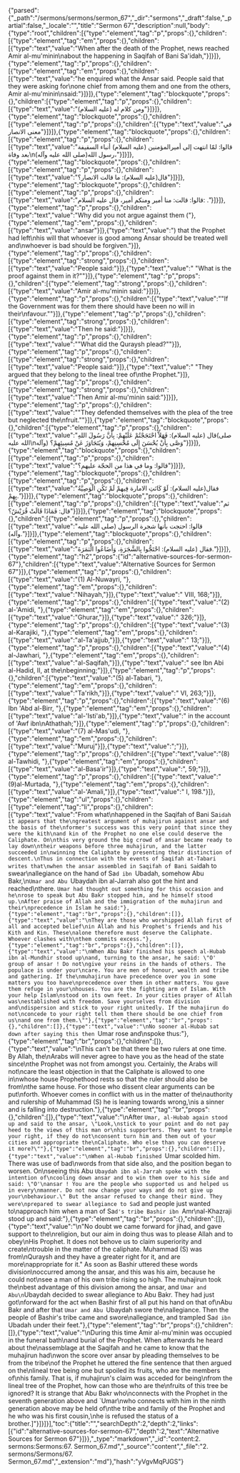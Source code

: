 {"parsed":{"_path":"/sermons/sermons/sermon_67","_dir":"sermons","_draft":false,"_partial":false,"_locale":"","title":"Sermon 67","description":null,"body":{"type":"root","children":[{"type":"element","tag":"p","props":{},"children":[{"type":"element","tag":"em","props":{},"children":[{"type":"text","value":"When after the death of the Prophet, news reached Amir al-mu'minin\nabout the happening in Saqifah of Bani Sa'idah,"}]}]},{"type":"element","tag":"p","props":{},"children":[{"type":"element","tag":"em","props":{},"children":[{"type":"text","value":"he enquired what the Ansar said. People said that they were asking for\none chief from among them and one from the others, Amir al-mu'minin\nsaid:"}]}]},{"type":"element","tag":"blockquote","props":{},"children":[{"type":"element","tag":"p","props":{},"children":[{"type":"text","value":"ومن كلام له (عليه السلام)"}]}]},{"type":"element","tag":"blockquote","props":{},"children":[{"type":"element","tag":"p","props":{},"children":[{"type":"text","value":"في معنى الانصار"}]}]},{"type":"element","tag":"blockquote","props":{},"children":[{"type":"element","tag":"p","props":{},"children":[{"type":"text","value":"قالوا: لمّا انتهت إلى أميرالمؤمنين (عليه السلام) أنباء السقيفة بعد وفاة\nرسول الله(صلى الله عليه وآله)،"}]}]},{"type":"element","tag":"blockquote","props":{},"children":[{"type":"element","tag":"p","props":{},"children":[{"type":"text","value":"قال(عليه السلام): ما قالت الانصار؟"}]}]},{"type":"element","tag":"blockquote","props":{},"children":[{"type":"element","tag":"p","props":{},"children":[{"type":"text","value":"قالوا: قالت: منا أمير ومنكم أمير، قال عليه السلام: ."}]}]},{"type":"element","tag":"p","props":{},"children":[{"type":"text","value":"Why did you not argue against them ("},{"type":"element","tag":"em","props":{},"children":[{"type":"text","value":"ansar"}]},{"type":"text","value":") that the Prophet had left\nhis will that whoever is good among Ansar should be treated well and\nwhoever is bad should be forgiven."}]},{"type":"element","tag":"p","props":{},"children":[{"type":"element","tag":"strong","props":{},"children":[{"type":"text","value":"People said:"}]},{"type":"text","value":" \"What is the proof against them in it?\""}]},{"type":"element","tag":"p","props":{},"children":[{"type":"element","tag":"strong","props":{},"children":[{"type":"text","value":"Amir al-mu'minin said:"}]}]},{"type":"element","tag":"p","props":{},"children":[{"type":"text","value":"\"If the Government was for them there should have been no will in their\nfavour.\""}]},{"type":"element","tag":"p","props":{},"children":[{"type":"element","tag":"strong","props":{},"children":[{"type":"text","value":"Then he said:"}]}]},{"type":"element","tag":"p","props":{},"children":[{"type":"text","value":"\"What did the Quraysh plead?\""}]},{"type":"element","tag":"p","props":{},"children":[{"type":"element","tag":"strong","props":{},"children":[{"type":"text","value":"People said:"}]},{"type":"text","value":" \"They argued that they belong to the lineal tree of\nthe Prophet."}]},{"type":"element","tag":"p","props":{},"children":[{"type":"element","tag":"strong","props":{},"children":[{"type":"text","value":"Then Amir al-mu'minin said:"}]}]},{"type":"element","tag":"p","props":{},"children":[{"type":"text","value":"\"They defended themselves with the plea of the tree but neglected the\nfruit.\""}]},{"type":"element","tag":"blockquote","props":{},"children":[{"type":"element","tag":"p","props":{},"children":[{"type":"text","value":"قال (عليه السلام): فَهَلاَّ احْتَجَجْتُمْ عَلَيْهِمْ: بِأَنَّ رَسُولَ اللهِ(صلى الله عليه\nوآله) وَصَّى بِأَنْ يُحْسَنَ إِلَى مُحْسِنِهمْ، وَيُتَجَاوَزَ عَنْ مُسِيئِهِمْ؟"}]}]},{"type":"element","tag":"blockquote","props":{},"children":[{"type":"element","tag":"p","props":{},"children":[{"type":"text","value":"قالوا: وما في هذا من الحجّة عليهم؟"}]}]},{"type":"element","tag":"blockquote","props":{},"children":[{"type":"element","tag":"p","props":{},"children":[{"type":"text","value":"فقال(عليه السلام): لَوْ كَانَتِ الامارة فِيهمْ لَمْ تَكُنِ الْوَصِيَّةُ بِهِمْ."}]}]},{"type":"element","tag":"blockquote","props":{},"children":[{"type":"element","tag":"p","props":{},"children":[{"type":"text","value":"ثم قال: فَمَاذَا قَالَتْ قُرَيْشٌ؟"}]}]},{"type":"element","tag":"blockquote","props":{},"children":[{"type":"element","tag":"p","props":{},"children":[{"type":"text","value":"قالوا: احتجت بأَنها شجرة الرسول (صلى الله عليه وآله)."}]}]},{"type":"element","tag":"blockquote","props":{},"children":[{"type":"element","tag":"p","props":{},"children":[{"type":"text","value":"فقال (عليه السلام): احْتَجُّوا بِالشَّجَرَةِ، وَأَضَاعُوا الَّثمَرَةَ."}]}]},{"type":"element","tag":"h2","props":{"id":"alternative-sources-for-sermon-67"},"children":[{"type":"text","value":"Alternative Sources for Sermon 67"}]},{"type":"element","tag":"p","props":{},"children":[{"type":"text","value":"(1) Al-Nuwayri, "},{"type":"element","tag":"em","props":{},"children":[{"type":"text","value":"Nihayah,"}]},{"type":"text","value":" VIII, 168;"}]},{"type":"element","tag":"p","props":{},"children":[{"type":"text","value":"(2) al-'Amidi, "},{"type":"element","tag":"em","props":{},"children":[{"type":"text","value":"Ghurar,"}]},{"type":"text","value":" 326;"}]},{"type":"element","tag":"p","props":{},"children":[{"type":"text","value":"(3) al-Karajiki, "},{"type":"element","tag":"em","props":{},"children":[{"type":"text","value":"al-Ta'ajjub,"}]},{"type":"text","value":" 13;"}]},{"type":"element","tag":"p","props":{},"children":[{"type":"text","value":"(4) al-Jawhari, "},{"type":"element","tag":"em","props":{},"children":[{"type":"text","value":"al-Saqifah,"}]},{"type":"text","value":" see Ibn Abi al-Hadid, II, at the\nbeginning;"}]},{"type":"element","tag":"p","props":{},"children":[{"type":"text","value":"(5) al-Tabari, "},{"type":"element","tag":"em","props":{},"children":[{"type":"text","value":"Ta'rikh,"}]},{"type":"text","value":" VI, 263;"}]},{"type":"element","tag":"p","props":{},"children":[{"type":"text","value":"(6) Ibn 'Abd al-Birr, "},{"type":"element","tag":"em","props":{},"children":[{"type":"text","value":"al-'Isti'ab,"}]},{"type":"text","value":" in the account of 'Awf ibn\nAthathah;"}]},{"type":"element","tag":"p","props":{},"children":[{"type":"text","value":"(7) al-Mas'udi, "},{"type":"element","tag":"em","props":{},"children":[{"type":"text","value":"Muruj"}]},{"type":"text","value":";"}]},{"type":"element","tag":"p","props":{},"children":[{"type":"text","value":"(8) al-Tawhidi, "},{"type":"element","tag":"em","props":{},"children":[{"type":"text","value":"al-Basa'ir"}]},{"type":"text","value":", 59;"}]},{"type":"element","tag":"p","props":{},"children":[{"type":"text","value":"(9)al-Murtada, "},{"type":"element","tag":"em","props":{},"children":[{"type":"text","value":"al-'Amali,"}]},{"type":"text","value":" I, 198."}]},{"type":"element","tag":"ul","props":{},"children":[{"type":"element","tag":"li","props":{},"children":[{"type":"text","value":"From what\nhappened in the Saqifah of Bani Sa`idah it appears that the\ngreatest argument of muhajirun against ansar and the basis of the\nformer's success was this very point that since they were the kith\nand kin of the Prophet no one else could deserve the Caliphate. On\nthis very ground the big crowd of ansar became ready to lay down\ntheir weapons before three muhajirun, and the latter succeeded in\nwinning the Caliphate by presenting their distinction of descent.\nThus in connection with the events of Saqifah at-Tabari writes that\nwhen the ansar assembled in Saqifah of Bani Sa`idah to swear\nallegiance on the hand of Sa`d ibn `Ubadah, somehow Abu Bakr,\n`Umar and Abu `Ubaydah ibn al-Jarrah also got the hint and reached\nthere. `Umar had thought out something for this occasion and he\nrose to speak but Abu Bakr stopped him, and he himself stood up.\nAfter praise of Allah and the immigration of the muhajirun and their\nprecedence in Islam he said:"},{"type":"element","tag":"br","props":{},"children":[]},{"type":"text","value":"\nThey are those who worshipped Allah first of all and accepted belief\nin Allah and his Prophet's friends and his Kith and Kin. These\nalone therefore must deserve the Caliphate. Whoever clashes with\nthem commits excess."},{"type":"element","tag":"br","props":{},"children":[]},{"type":"text","value":"\nWhen Abu Bakr finished his speech al-Hubab ibn al-Mundhir stood up\nand, turning to the ansar, he said: \"O' group of ansar ! Do not\ngive your reins in the hands of others. The populace is under your\ncare. You are men of honour, wealth and tribe and gathering. If the\nmuhajirun have precedence over you in some matters you too have\nprecedence over them in other matters. You gave them refuge in your\nhouses. You are the fighting arm of Islam. With your help Islam\nstood on its own feet. In your cities prayer of Allah was\nestablished with freedom. Save yourselves from division and\ndispersion and stick to your right unitedly. If the muhajirun do not\nconcede to your right tell them there should be one chief from us\nand one from them.\""},{"type":"element","tag":"br","props":{},"children":[]},{"type":"text","value":"\nNo sooner al-Hubab sat down after saying this then `Umar rose and\nspoke thus:"},{"type":"element","tag":"br","props":{},"children":[]},{"type":"text","value":"\nThis can't be that there be two rulers at one time. By Allah, the\nArabs will never agree to have you as the head of the state since\nthe Prophet was not from amongst you. Certainly, the Arabs will not\ncare the least objection in that the Caliphate is allowed to one in\nwhose house Prophethood rests so that the ruler should also be from\nthe same house. For those who dissent clear arguments can be put\nforth. Whoever comes in conflict with us in the matter of the\nauthority and rulership of Muhammad (S) he is leaning towards wrong,\nis a sinner and is falling into destruction."},{"type":"element","tag":"br","props":{},"children":[]},{"type":"text","value":"\nAfter `Umar, al-Hubab again stood up and said to the ansar, \"Look,\nstick to your point and do not pay heed to the views of this man or\nhis supporters. They want to trample your right, if they do not\nconsent turn him and them out of your cities and appropriate the\nCaliphate. Who else than you can deserve it more?\""},{"type":"element","tag":"br","props":{},"children":[]},{"type":"text","value":"\nWhen al-Hubab finished `Umar scolded him. There was use of bad\nwords from that side also, and the position began to worsen. On\nseeing this Abu `Ubaydah ibn al-Jarrah spoke with the intention of\ncooling down ansar and to win them over to his side and said: \"O'\nansar ! You are the people who supported us and helped us in every\nmanner. Do not now change your ways and do not give up your\nbehaviour.\" But the ansar refused to change their mind. They were\nprepared to swear allegiance to Sa`d and people just wanted to\napproach him when a man of Sa`d's tribe Bashir ibn `Amr\nal-Khazraji stood up and said:"},{"type":"element","tag":"br","props":{},"children":[]},{"type":"text","value":"\n\"No doubt we came forward for jihad, and gave support to the\nreligion, but our aim in doing thus was to please Allah and to obey\nHis Prophet. It does not behove us to claim superiority and create\ntrouble in the matter of the caliphate. Muhammad (S) was from\nQuraysh and they have a greater right for it, and are more\nappropriate for it.\" As soon as Bashir uttered these words division\noccurred among the ansar, and this was his aim, because he could not\nsee a man of his own tribe rising so high. The muhajirun took the\nbest advantage of this division among the ansar, and `Umar and Abu\n`Ubaydah decided to swear allegiance to Abu Bakr. They had just got\nforward for the act when Bashir first of all put his hand on that of\nAbu Bakr and after that `Umar and Abu `Ubaydah swore the\nallegiance. Then the people of Bashir's tribe came and swore\nallegiance, and trampled Sa`d ibn `Ubadah under their feet."},{"type":"element","tag":"br","props":{},"children":[]},{"type":"text","value":"\nDuring this time Amir al-mu'minin was occupied in the funeral bath\nand burial of the Prophet. When afterwards he heard about the\nassemblage at the Saqifah and he came to know that the muhajirun had\nwon the score over ansar by pleading themselves to be from the tribe\nof the Prophet he uttered the fine sentence that then argued on the\nlineal tree being one but spoiled its fruits, who are the members of\nhis family. That is, if muhajirun's claim was acceded for being\nfrom the lineal tree of the Prophet, how can those who are the\nfruits of this tree be ignored? It is strange that Abu Bakr who\nconnects with the Prophet in the seventh generation above and `Umar\nwho connects with him in the ninth generation above may be held of\nthe tribe and family of the Prophet and he who was his first cousin,\nhe is refused the status of a brother.]"}]}]}],"toc":{"title":"","searchDepth":2,"depth":2,"links":[{"id":"alternative-sources-for-sermon-67","depth":2,"text":"Alternative Sources for Sermon 67"}]}},"_type":"markdown","_id":"content:2. sermons:Sermons:67. Sermon_67.md","_source":"content","_file":"2. sermons/Sermons/67. Sermon_67.md","_extension":"md"},"hash":"yVgvMqPJGS"}